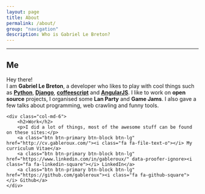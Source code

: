 ```yaml
---
layout: page
title: About
permalink: /about/
group: "navigation"
description: Who is Gabriel Le Breton?
---
```


<!-- <img class="img-circle center-block" src="{{ site.author.email | to_gravatar }}" /> -->

<div class="row text-center">
    <div class="github-card" height="300" width="350" data-theme="medium" data-github="gableroux"></div>
    <script src="http://lab.lepture.com/github-cards/widget.js"></script>
</div>

<hr>

<div class="row">
    <div class="col-md-6">
        <h2>Me</h2>
        <p>
        Hey there!<br>
        I am <strong>Gabriel Le Breton</strong>, a developer who likes to play with cool things such as 
        <a href="https://www.python.org/"><strong>Python</strong></a>, 
        <a href="https://www.djangoproject.com/"><strong>Django</strong></a>, 
        <a href="http://coffeescript.org/"><strong>coffeescript</strong></a> and 
        <a href="https://angularjs.org/"><strong>AngularJS</strong></a>.        
        I like to work on <strong>open source</strong> projects, I organised some <strong>Lan Party</strong> and <strong>Game Jams</strong>. I also gave a few talks about programming, web crawling and funny tools.
        </p>
    </div>

    <div class="col-md-6">
        <h2>Work</h2>
        <p>I did a lot of things, most of the awesome stuff can be found on these sites:</p>
        <a class="btn btn-primary btn-block btn-lg" href="http://cv.gableroux.com/"><i class="fa fa-file-text-o"></i> My curriculum Vitae</a>
        <a class="btn btn-primary btn-block btn-lg" href="https://www.linkedin.com/in/gableroux/" data-proofer-ignore><i class="fa fa-linkedin-square"></i> LinkedIn</a>
        <a class="btn btn-primary btn-block btn-lg" href="https://github.com/gableroux"><i class="fa fa-github-square"></i> Github</a>
    </div>
</div>
